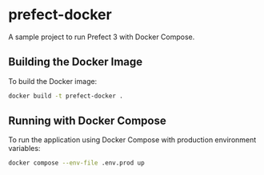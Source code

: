 # prefect-docker

A sample project to run Prefect 3 with Docker Compose.

## Building the Docker Image

To build the Docker image:

```bash
docker build -t prefect-docker .
```

## Running with Docker Compose

To run the application using Docker Compose with production environment variables:

```bash
docker compose --env-file .env.prod up
```
